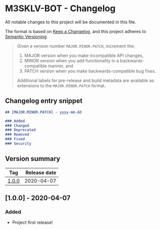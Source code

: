 # M3SKLV-BOT - Changelog

All notable changes to this project will be documented in this file.

The format is based on [Keep a Changelog](https://keepachangelog.com/en/1.0.0/),
and this project adheres to [Semantic Versioning](https://semver.org/spec/v2.0.0.html).

> Given a version number `MAJOR.MINOR.PATCH`, increment the:
> 1. MAJOR version when you make incompatible API changes,
> 2. MINOR version when you add functionality in a backwards-compatible manner, and
> 3. PATCH version when you make backwards-compatible bug fixes.
>
> Additional labels for pre-release and build metadata are available as extensions to the `MAJOR.MINOR.PATCH` format.

## Changelog entry snippet

``` markdown
## [MAJOR.MINOR.PATCH] - yyyy-mm-dd

### Added
### Changed
### Deprecated
### Removed
### Fixed
### Security
```

## Version summary

| Tag                      | Release date |
| ------------------------ | -----------: |
| [1.0.0](#100-2020-04-07) |   2020-04-07 |

## [1.0.0] - 2020-04-07

### Added

- Project first release!
